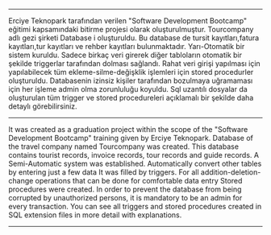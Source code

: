 **********************************************************************************************************************************
Erciye Teknopark tarafından verilen "Software Development Bootcamp" eğitimi kapsamındaki bitirme projesi olarak oluşturulmuştur.
Tourcompany adlı gezi şirketi Database i oluşturuldu. Bu database de tursit kayıtları,fatura kayıtları,tur kayıtları ve rehber kayıtları bulunmaktadır.
Yarı-Otomatik bir sistem kuruldu. Sadece birkaç veri girerek diğer tabloların otomatik bir şekilde
triggerlar tarafından dolması sağlandı. Rahat veri girişi yapılması için yapılabilecek tüm ekleme-silme-değişklik işlemleri için
stored procedurler oluşturuldu. Databasenin izinsiz kişiler tarafından bozulmaya uğramaması için her işleme admin olma zorunluluğu koyuldu.
Sql uzantılı dosyalar da oluşturulan tüm trigger ve stored procedureleri açıklamalı bir şekilde daha detaylı görebilirsiniz.

**********************************************************************************************************************************
It was created as a graduation project within the scope of the "Software Development Bootcamp" training given by Erciye Teknopark.
Database of the travel company named Tourcompany was created. This database contains tourist records, invoice records, tour records and guide records.
A Semi-Automatic system was established. Automatically convert other tables by entering just a few data
It was filled by triggers. For all addition-deletion-change operations that can be done for comfortable data entry
Stored procedures were created. In order to prevent the database from being corrupted by unauthorized persons, it is mandatory to be an admin for every transaction.
You can see all triggers and stored procedures created in SQL extension files in more detail with explanations.

**********************************************************************************************************************************
